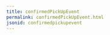 ```yaml
---
title: confirmedPickUpEvent
permalink: confirmedPickUpEvent.html
jsonid: confirmedpickupevent
---
```


